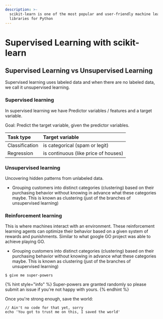 ```yaml
---
description: >-
  scikit-learn is one of the most popular and user-friendly machine learning
  libraries for Python
---
```


# Supervised Learning with scikit-learn

## Supervised Learning vs Unsupervised Learning

Supervised learning uses labeled data and when there are no labeled data, we call it unsupervised learning.

### **Supervised learning**

In supervised learning we have Predictor variables / features and a target variable.

Goal: Predict the target variable, given the predictor variables.

| **Task type** | **Target variable** |
| :--- | :--- |
| Classification | is categorical \(spam or legit\) |
| Regression | is continuous \(like price of houses\) |

### **Unsupervised learning**

Uncovering hidden patterns from unlabeled data.

* Grouping customers into distinct categories \(clustering\) based on their purchasing behavior without knowing in advance what these categories maybe. This is known as clustering \(just of the branches of unsupervised learning\)

### **Reinforcement learning**

This is where machines interact with an environment. These reinforcement learning agents can optimize their behavior based on a given system of rewards and punishments. Similar to what google GO project was able to achieve playing GO.

* Grouping customers into distinct categories \(clustering\) based on their purchasing behavior without knowing in advance what these categories maybe. This is known as clustering \(just of the branches of unsupervised learning\)









```
$ give me super-powers
```

{% hint style="info" %}
 Super-powers are granted randomly so please submit an issue if you're not happy with yours.
{% endhint %}

Once you're strong enough, save the world:

```
// Ain't no code for that yet, sorry
echo 'You got to trust me on this, I saved the world'
```



